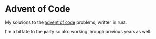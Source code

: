 # Advent of Code

My solutions to the [advent of code](https://adventofcode.com) problems, written in rust.

I'm a bit late to the party so also working through previous years as well.
